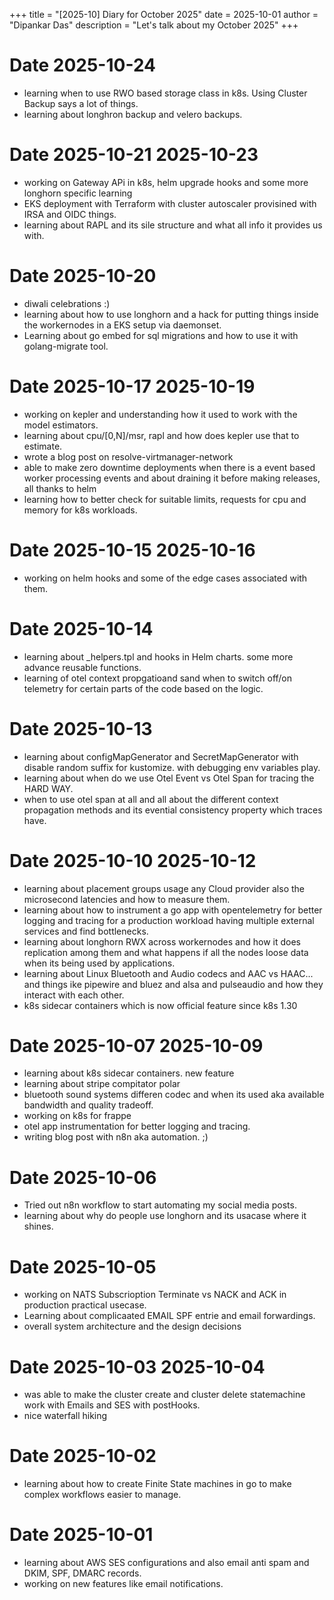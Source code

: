 +++
title = "[2025-10] Diary for October 2025"
date = 2025-10-01
author = "Dipankar Das"
description = "Let's talk about my October 2025"
+++

# Date 2025-10-24
* learning when to use RWO based storage class in k8s. Using Cluster Backup says a lot of things.
* learning about longhron backup and velero backups.

# Date 2025-10-21 2025-10-23
* working on Gateway APi in k8s, helm upgrade hooks and some more longhorn specific learning
* EKS deployment with Terraform with cluster autoscaler provisined with IRSA and OIDC things.
* learning about RAPL and its sile structure and what all info it provides us with.

# Date 2025-10-20
* diwali celebrations :)
* learning about how to use longhorn and a hack for putting things inside the workernodes in a EKS setup via daemonset.
* Learning about go embed for sql migrations and how to use it with golang-migrate tool.

# Date 2025-10-17 2025-10-19
* working on kepler and understanding how it used to work with the model estimators.
* learning about cpu/\[0,N\]/msr, rapl and how does kepler use that to estimate.
* wrote a blog post on resolve-virtmanager-network
* able to make zero downtime deployments when there is a event based worker processing events and about draining it before making releases, all thanks to helm 
* learning how to better check for suitable limits, requests for cpu and memory for k8s workloads.

# Date 2025-10-15 2025-10-16
* working on helm hooks and some of the edge cases associated with them.

# Date 2025-10-14
* learning about _helpers.tpl and hooks in Helm charts. some more advance reusable functions.
* learning of otel context propgatioand sand when to switch off/on telemetry for certain parts of the code based on the logic.

# Date 2025-10-13
* learning about configMapGenerator and SecretMapGenerator with disable random suffix for kustomize. with debugging env variables play.
* learning about when do we use Otel Event vs Otel Span for tracing the HARD WAY.
* when to use otel span at all and all about the different context propagation methods and its evential consistency property which traces have.

# Date 2025-10-10 2025-10-12
* learning about placement groups usage any Cloud provider also the microsecond latencies and how to measure them.
* learning about how to instrument a go app with opentelemetry for better logging and tracing for a production workload having multiple external services and find bottlenecks.
* learning about longhorn RWX across workernodes and how it does replication among them and what happens if all the nodes loose data when its being used by applications.
* learning about Linux Bluetooth and Audio codecs and AAC vs HAAC... and things ike pipewire and bluez and alsa and pulseaudio and how they interact with each other.
* k8s sidecar containers which is now official feature since k8s 1.30

# Date 2025-10-07 2025-10-09
* learning about k8s sidecar containers. new feature
* learning about stripe compitator polar
* bluetooth sound systems differen codec and when its used aka available bandwidth and quality tradeoff.
* working on k8s for frappe
* otel app instrumentation for better logging and tracing.
* writing blog post with n8n aka automation. ;)

# Date 2025-10-06
* Tried out n8n workflow to start automating my social media posts.
* learning about why do people use longhorn and its usacase where it shines.

# Date 2025-10-05
* working on NATS Subscrioption Terminate vs NACK and ACK in production practical usecase.
* Learning about complicaated EMAIL SPF entrie and email forwardings.
* overall system architecture and the design decisions

# Date 2025-10-03 2025-10-04
* was able to make the cluster create and cluster delete statemachine work with Emails and SES with postHooks.
* nice waterfall hiking

# Date 2025-10-02
* learning about how to create Finite State machines in go to make complex workflows easier to manage.

# Date 2025-10-01
* learning about AWS SES configurations and also email anti spam and DKIM, SPF, DMARC records.
* working on new features like email notifications.
